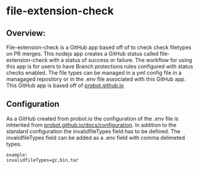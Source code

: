 # file-extension-check
## Overview:
 File-extension-check is a GitHub app based off of  to check check filetypes on PR merges. This nodejs app creates a GitHub status called file-extension-check with a status of success or failure. The workflow for using this app is for users to have Branch protections rules configured  with status checks enabled. The file types can be managed in a yml config file in a managaged repository or in the .env file associated with this GitHub app. This GitHub app is based off of [probot.github.io](https://probot.github.io/)

 ## Configuration
 As a GitHub created from probot.io the configuration of the .env file is inhterited from [probot.github.io/docs/configuration](probot.github.io/docs/configuration). In addition to the standard configuration the invalidfileTypes field has to be defined. The invalidfileTypes field can be added as a .env field with comma delimeted types.
 
 ```
example: 
invalidfileTypes=gz,bin,tar
```

